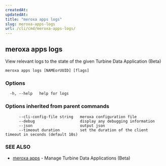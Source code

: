 ```yaml
---
createdAt: 
updatedAt: 
title: "meroxa apps logs"
slug: meroxa-apps-logs
url: /cli/cmd/meroxa-apps-logs/
---
```

## meroxa apps logs

View relevant logs to the state of the given Turbine Data Application (Beta)

```
meroxa apps logs [NAMEorUUID] [flags]
```

### Options

```
  -h, --help   help for logs
```

### Options inherited from parent commands

```
      --cli-config-file string   meroxa configuration file
      --debug                    display any debugging information
      --json                     output json
      --timeout duration         set the duration of the client timeout in seconds (default 10s)
```

### SEE ALSO

* [meroxa apps](/cli/cmd/meroxa-apps/)	 - Manage Turbine Data Applications (Beta)

